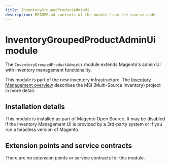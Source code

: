 ```yaml
---
title: InventoryGroupedProductAdminUi
description: README.md contents of the module from the source code
---
```


# InventoryGroupedProductAdminUi module

The `InventoryGroupedProductAdminUi` module extends Magento's admin UI with inventory management functionality.

This module is part of the new inventory infrastructure. The
[Inventory Management overview](https://devdocs.magento.com/guides/v2.4/inventory/index.html)
describes the MSI (Multi-Source Inventory) project in more detail.

## Installation details

This module is installed as part of Magento Open Source. It may be disabled if the Inventory Management UI
is provided by a 3rd-party system or if you run a headless version of Magento.

## Extension points and service contracts

There are no extension points or service contracts for this module.

